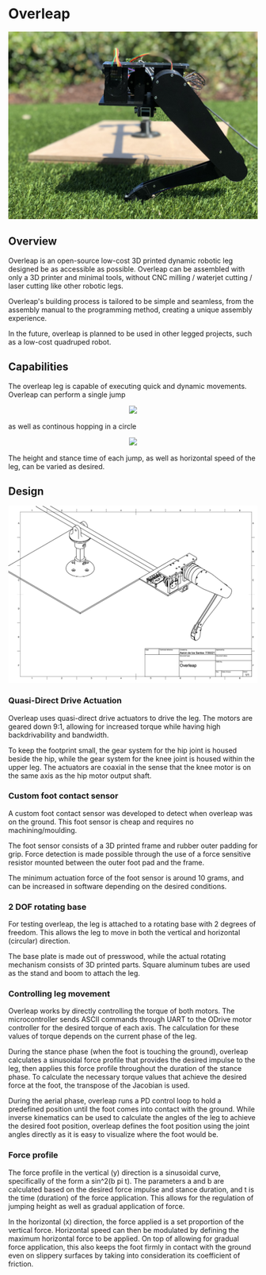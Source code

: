 # Overleap

<p align="center">
  <img src="Images/grass_still_landscape.jpeg">
</p>

## Overview

Overleap is an open-source low-cost 3D printed dynamic robotic leg designed be as accessible as possible. Overleap can be assembled with only a 3D printer and minimal tools, without CNC milling / waterjet cutting / laser cutting like other robotic legs.

Overleap's building process is tailored to be simple and seamless, from the assembly manual to the programming method, creating a unique assembly experience.

In the future, overleap is planned to be used in other legged projects, such as a low-cost quadruped robot.

## Capabilities

The overleap leg is capable of executing quick and dynamic movements. Overleap can perform a single jump

<p align="center">
  <img width="500" src="Images/grass_jump_slowmo.gif">
</p>

as well as continous hopping in a circle

<p align="center">
  <img src="Images/full_circle_fast_run.gif">
</p>

The height and stance time of each jump, as well as horizontal speed of the leg, can be varied as desired.

## Design

<p align="center">
  <img src="Drawings/Overleap Full Drawing.png">
</p>

### Quasi-Direct Drive Actuation

Overleap uses quasi-direct drive actuators to drive the leg. The motors are geared down 9:1, allowing for increased torque while having high backdrivability and bandwidth.

To keep the footprint small, the gear system for the hip joint is housed beside the hip, while the gear system for the knee joint is housed within the upper leg. The actuators are coaxial in the sense that the knee motor is on the same axis as the hip motor output shaft.

### Custom foot contact sensor

A custom foot contact sensor was developed to detect when overleap was on the ground. This foot sensor is cheap and requires no machining/moulding.

The foot sensor consists of a 3D printed frame and rubber outer padding for grip. Force detection is made possible through the use of a force sensitive resistor mounted between the outer foot pad and the frame.

The minimum actuation force of the foot sensor is around 10 grams, and can be increased in software depending on the desired conditions.

### 2 DOF rotating base

For testing overleap, the leg is attached to a rotating base with 2 degrees of freedom. This allows the leg to move in both the vertical and horizontal (circular) direction.

The base plate is made out of presswood, while the actual rotating mechanism consists of 3D printed parts. Square aluminum tubes are used as the stand and boom to attach the leg.

### Controlling leg movement

Overleap works by directly controlling the torque of both motors. The microcontroller sends ASCII commands through UART to the ODrive motor controller for the desired torque of each axis. The calculation for these values of torque depends on the current phase of the leg.

During the stance phase (when the foot is touching the ground), overleap calculates a sinusoidal force profile that provides the desired impulse to the leg, then applies this force profile throughout the duration of the stance phase. To calculate the necessary torque values that achieve the desired force at the foot, the transpose of the Jacobian is used.

During the aerial phase, overleap runs a PD control loop to hold a predefined position until the foot comes into contact with the ground. While inverse kinematics can be used to calculate the angles of the leg to achieve the desired foot position, overleap defines the foot position using the joint angles directly as it is easy to visualize where the foot would be.

### Force profile

The force profile in the vertical (y) direction is a sinusoidal curve, specifically of the form a sin^2(b pi t).  The parameters a and b are calculated based on the desired force impulse and stance duration, and t is the time (duration) of the force application. This allows for the regulation of jumping height as well as gradual application of force.

In the horizontal (x) direction, the force applied is a set proportion of the vertical force. Horizontal speed can then be modulated by defining the maximum horizontal force to be applied. On top of allowing for gradual force application, this also keeps the foot firmly in contact with the ground even on slippery surfaces by taking into consideration its coefficient of friction.

